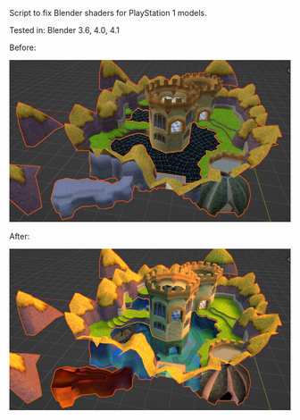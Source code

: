 Script to fix Blender shaders for PlayStation 1 models.

Tested in: Blender 3.6, 4.0, 4.1

Before:

![](imgs/Before.jpg)

After:

![](imgs/After.jpg)
